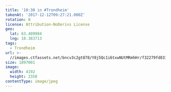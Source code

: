 ```yaml
---
title: '10:30 in #Trondheim'
takenAt: '2017-12-12T09:27:21.000Z'
rotation: 0
license: Attribution-NoDerivs License
geo:
  lat: 63.409984
  lng: 10.383713
tags:
  - Trondheim
url: >-
  //images.ctfassets.net/bncv3c2gt878/Y8j5Qc1i6txwNUtMRmhHr/f32279fd831c2abf57ea7825c5117f9f/1030-in-trondheim_24138869347_o
size: 1897001
image:
  width: 4192
  height: 2358
contentType: image/jpeg
---
```



